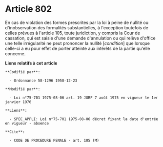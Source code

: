 # Article 802

En cas de violation des formes prescrites par la loi à peine de nullité ou d'inobservation des formalités substantielles, à
l'exception toutefois de celles prévues à l'article 105, toute juridiction, y compris la Cour de cassation, qui est saisie
d'une demande d'annulation ou qui relève d'office une telle irrégularité ne peut prononcer la nullité [*condition*] que
lorsque celle-ci a eu pour effet de porter atteinte aux intérêts de la partie qu'elle concerne.

**Liens relatifs à cet article**

	**Codifié par**:

	  - Ordonnance 58-1296 1958-12-23

	**Modifié par**:

	  - Loi n°75-701 1975-08-06 art. 19 JORF 7 août 1975 en vigueur le 1er janvier 1976

	**Liens**:

	  - SPEC_APPLI: Loi n°75-701 1975-08-06 décret fixant la date d'entrée en vigueur - absence

	**Cite**:

	  - CODE DE PROCEDURE PENALE - art. 105 (M)
